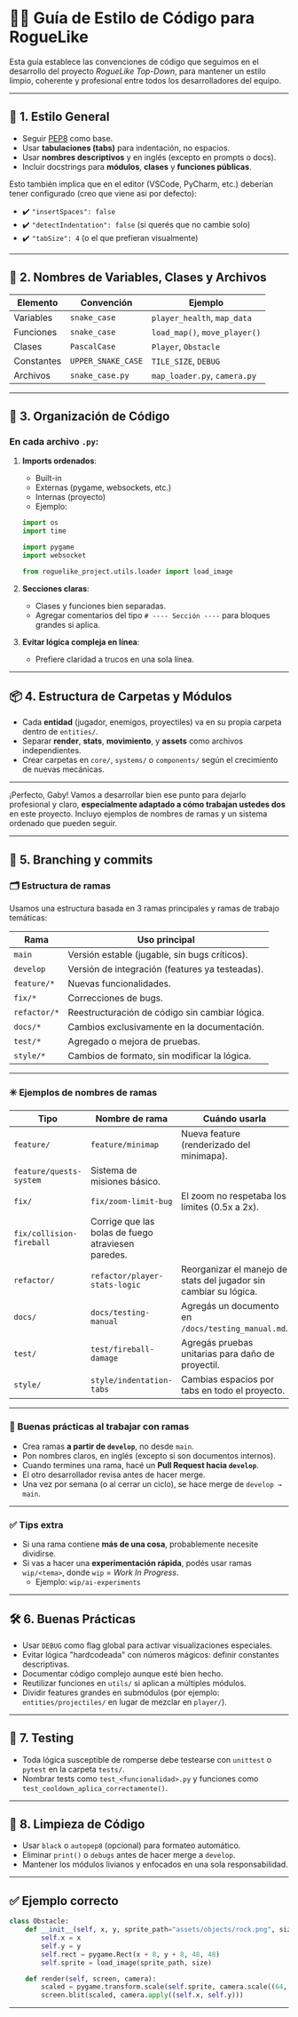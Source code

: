 


# 🧑‍💻 Guía de Estilo de Código para RogueLike

Esta guía establece las convenciones de código que seguimos en el desarrollo del proyecto *RogueLike Top-Down*, para mantener un estilo limpio, coherente y profesional entre todos los desarrolladores del equipo.

---

## 📌 1. Estilo General

- Seguir [PEP8](https://peps.python.org/pep-0008/) como base.
- Usar **tabulaciones (tabs)** para indentación, no espacios.
- Usar **nombres descriptivos** y en inglés (excepto en prompts o docs).
- Incluir docstrings para **módulos**, **clases** y **funciones públicas**.


Esto también implica que en el editor (VSCode, PyCharm, etc.) deberían tener configurado (creo que viene asi por defecto):
- ✔️ `"insertSpaces": false`
- ✔️ `"detectIndentation": false` (si querés que no cambie solo)
- ✔️ `"tabSize": 4` (o el que prefieran visualmente)

---

## 🧱 2. Nombres de Variables, Clases y Archivos

| Elemento       | Convención           | Ejemplo                       |
|----------------|----------------------|-------------------------------|
| Variables      | `snake_case`         | `player_health`, `map_data`  |
| Funciones      | `snake_case`         | `load_map()`, `move_player()`|
| Clases         | `PascalCase`         | `Player`, `Obstacle`          |
| Constantes     | `UPPER_SNAKE_CASE`   | `TILE_SIZE`, `DEBUG`          |
| Archivos       | `snake_case.py`      | `map_loader.py`, `camera.py` |

---

## 🧠 3. Organización de Código

### En cada archivo `.py`:

1. **Imports ordenados**:
   - Built-in
   - Externas (pygame, websockets, etc.)
   - Internas (proyecto)
   - Ejemplo:

   ```python
   import os
   import time

   import pygame
   import websocket

   from roguelike_project.utils.loader import load_image
   ```

2. **Secciones claras**:
   - Clases y funciones bien separadas.
   - Agregar comentarios del tipo `# ---- Sección ----` para bloques grandes si aplica.

3. **Evitar lógica compleja en línea**:
   - Prefiere claridad a trucos en una sola línea.

---

## 📦 4. Estructura de Carpetas y Módulos

- Cada **entidad** (jugador, enemigos, proyectiles) va en su propia carpeta dentro de `entities/`.
- Separar **render**, **stats**, **movimiento**, y **assets** como archivos independientes.
- Crear carpetas en `core/`, `systems/` o `components/` según el crecimiento de nuevas mecánicas.

---

¡Perfecto, Gaby! Vamos a desarrollar bien ese punto para dejarlo profesional y claro, **especialmente adaptado a cómo trabajan ustedes dos** en este proyecto. Incluyo ejemplos de nombres de ramas y un sistema ordenado que pueden seguir.

---

## 🔄 5. Branching y commits

### 🗂️ Estructura de ramas

Usamos una estructura basada en 3 ramas principales y ramas de trabajo temáticas:

| Rama        | Uso principal                                     |
|-------------|--------------------------------------------------|
| `main`      | Versión estable (jugable, sin bugs críticos).     |
| `develop`   | Versión de integración (features ya testeadas).   |
| `feature/*` | Nuevas funcionalidades.                           |
| `fix/*`     | Correcciones de bugs.                             |
| `refactor/*`| Reestructuración de código sin cambiar lógica.    |
| `docs/*`    | Cambios exclusivamente en la documentación.       |
| `test/*`    | Agregado o mejora de pruebas.                     |
| `style/*`   | Cambios de formato, sin modificar la lógica.      |

---

### ✳️ Ejemplos de nombres de ramas

| Tipo        | Nombre de rama                                | Cuándo usarla                                                   |
|-------------|------------------------------------------------|------------------------------------------------------------------|
| `feature/`  | `feature/minimap`                              | Nueva feature (renderizado del minimapa).                        |
| `feature/quests-system`             | Sistema de misiones básico.                                     |
| `fix/`      | `fix/zoom-limit-bug`                           | El zoom no respetaba los límites (0.5x a 2x).                    |
| `fix/collision-fireball`           | Corrige que las bolas de fuego atraviesen paredes.              |
| `refactor/` | `refactor/player-stats-logic`                  | Reorganizar el manejo de stats del jugador sin cambiar su lógica. |
| `docs/`     | `docs/testing-manual`                          | Agregás un documento en `/docs/testing_manual.md`.               |
| `test/`     | `test/fireball-damage`                         | Agregás pruebas unitarias para daño de proyectil.                |
| `style/`    | `style/indentation-tabs`                       | Cambias espacios por tabs en todo el proyecto.                   |

---

### 🎯 Buenas prácticas al trabajar con ramas

- Crea ramas **a partir de `develop`**, no desde `main`.
- Pon nombres claros, en inglés (excepto si son documentos internos).
- Cuando termines una rama, hacé un **Pull Request hacia `develop`**.
- El otro desarrollador revisa antes de hacer merge.
- Una vez por semana (o al cerrar un ciclo), se hace merge de `develop → main`.

---

### ✅ Tips extra

- Si una rama contiene **más de una cosa**, probablemente necesite dividirse.
- Si vas a hacer una **experimentación rápida**, podés usar ramas `wip/<tema>`, donde `wip` = _Work In Progress_.
  - Ejemplo: `wip/ai-experiments`

---

## 🛠️ 6. Buenas Prácticas

- Usar `DEBUG` como flag global para activar visualizaciones especiales.
- Evitar lógica "hardcodeada" con números mágicos: definir constantes descriptivas.
- Documentar código complejo aunque esté bien hecho.
- Reutilizar funciones en `utils/` si aplican a múltiples módulos.
- Dividir features grandes en submódulos (por ejemplo: `entities/projectiles/` en lugar de mezclar en `player/`).

---

## 🧪 7. Testing

- Toda lógica susceptible de romperse debe testearse con `unittest` o `pytest` en la carpeta `tests/`.
- Nombrar tests como `test_<funcionalidad>.py` y funciones como `test_cooldown_aplica_correctamente()`.

---

## 🧹 8. Limpieza de Código

- Usar `black` o `autopep8` (opcional) para formateo automático.
- Eliminar `print()` o `debugs` antes de hacer merge a `develop`.
- Mantener los módulos livianos y enfocados en una sola responsabilidad.

---

## ✅ Ejemplo correcto

```python
class Obstacle:
    def __init__(self, x, y, sprite_path="assets/objects/rock.png", size=(64, 64)):
        self.x = x
        self.y = y
        self.rect = pygame.Rect(x + 8, y + 8, 48, 48)
        self.sprite = load_image(sprite_path, size)

    def render(self, screen, camera):
        scaled = pygame.transform.scale(self.sprite, camera.scale((64, 64)))
        screen.blit(scaled, camera.apply((self.x, self.y)))
```

---


